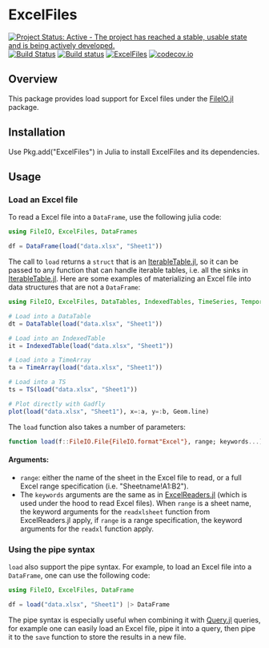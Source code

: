 # ExcelFiles

[![Project Status: Active - The project has reached a stable, usable state and is being actively developed.](http://www.repostatus.org/badges/latest/active.svg)](http://www.repostatus.org/#active)
[![Build Status](https://travis-ci.org/davidanthoff/ExcelFiles.jl.svg?branch=master)](https://travis-ci.org/davidanthoff/ExcelFiles.jl)
[![Build status](https://ci.appveyor.com/api/projects/status/a1m3yhp25fgryfc3/branch/master?svg=true)](https://ci.appveyor.com/project/davidanthoff/excelfiles-jl/branch/master)
[![ExcelFiles](http://pkg.julialang.org/badges/ExcelFiles_0.6.svg)](http://pkg.julialang.org/?pkg=ExcelFiles)
[![codecov.io](http://codecov.io/github/davidanthoff/ExcelFiles.jl/coverage.svg?branch=master)](http://codecov.io/github/davidanthoff/ExcelFiles.jl?branch=master)

## Overview

This package provides load support for Excel files under the
[FileIO.jl](https://github.com/JuliaIO/FileIO.jl) package.

## Installation

Use Pkg.add("ExcelFiles") in Julia to install ExcelFiles and its dependencies.

## Usage

### Load an Excel file

To read a Excel file into a ``DataFrame``, use the following julia code:

````julia
using FileIO, ExcelFiles, DataFrames

df = DataFrame(load("data.xlsx", "Sheet1"))
````

The call to ``load`` returns a ``struct`` that is an [IterableTable.jl](https://github.com/davidanthoff/IterableTables.jl), so it can be passed to any function that can handle iterable tables, i.e. all the sinks in [IterableTable.jl](https://github.com/davidanthoff/IterableTables.jl). Here are some examples of materializing an Excel file into data structures that are not a ``DataFrame``:

````julia
using FileIO, ExcelFiles, DataTables, IndexedTables, TimeSeries, Temporal, Gadfly

# Load into a DataTable
dt = DataTable(load("data.xlsx", "Sheet1"))

# Load into an IndexedTable
it = IndexedTable(load("data.xlsx", "Sheet1"))

# Load into a TimeArray
ta = TimeArray(load("data.xlsx", "Sheet1"))

# Load into a TS
ts = TS(load("data.xlsx", "Sheet1"))

# Plot directly with Gadfly
plot(load("data.xlsx", "Sheet1"), x=:a, y=:b, Geom.line)
````

The ``load`` function also takes a number of parameters:

````julia
function load(f::FileIO.File{FileIO.format"Excel"}, range; keywords...)
````
#### Arguments:

* ``range``: either the name of the sheet in the Excel file to read, or a full Excel range specification (i.e. "Sheetname!A1:B2").
* The ``keywords`` arguments are the same as in [ExcelReaders.jl](https://github.com/davidanthoff/ExcelReaders.jl) (which is used under the hood to read Excel files). When ``range`` is a sheet name, the keyword arguments for the ``readxlsheet`` function from ExcelReaders.jl apply, if ``range`` is a range specification, the keyword arguments for the ``readxl`` function apply.

### Using the pipe syntax

``load`` also support the pipe syntax. For example, to load an Excel file into a ``DataFrame``, one can use the following code:

````julia
using FileIO, ExcelFiles, DataFrame

df = load("data.xlsx", "Sheet1") |> DataFrame
````

The pipe syntax is especially useful when combining it with [Query.jl](https://github.com/davidanthoff/Query.jl) queries, for example one can easily load an Excel file, pipe it into a query, then pipe it to the ``save`` function to store the results in a new file.
